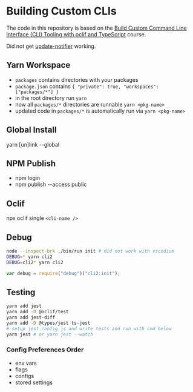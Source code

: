 # Building Custom CLIs

The code in this repository is based on the
[Build Custom Command Line Interface (CLI) Tooling with oclif and TypeScript](https://egghead.io/courses/build-custom-command-line-interface-cli-tooling-with-oclif-and-typescript)
course.

Did not get
[update-notifier](https://github.com/yeoman/update-notifier)
working.

## Yarn Workspace

- `packages` contains directories with your packages
- `package.json` contains
  `{ "private": true, "workspaces": ["packages/*"] }`
- in the root directory run `yarn`
- now all `packages/*` directories are runnable `yarn <pkg-name>`
- updated code in `packages/*` is automatically run via `yarn <pkg-name>`

## Global Install

yarn [un]link --global

## NPM Publish

- npm login
- npm publish --access public

## Oclif

npx oclif single `<cli-name />`

## Debug

```bash
node --inspect-brk ./bin/run init # did not work with vscodium
DEBUG=* yarn cli2
DEBUG=cli2* yarn cli2
```

```javascript title="Use debug instead of console.log"
var debug = require("debug")("cli2:init");
```

## Testing

```bash
yarn add jest
yarn add -D @oclif/test
yarn add jest-diff
yarn add -D @types/jest ts-jest
# setup jest.config.js and write tests and run with cmd below
yarn jest # or yarn jest --watch
```

### Config Preferences Order

- env vars
- flags
- configs
- stored settings
